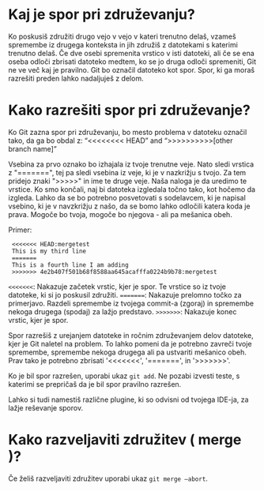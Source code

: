 # Kaj je spor pri združevanju?

Ko poskusiš združiti drugo vejo v vejo v kateri trenutno delaš, vzameš spremembe iz drugega konteksta in jih združiš z datotekami s katerimi trenutno delaš.
Če dve osebi spremenita vrstico v isti datoteki, ali če se ena oseba odloči zbrisati datoteko medtem, ko se jo druga odloči spremeniti, Git ne ve več kaj je pravilno. Git bo označil datoteko kot spor. Spor, ki ga moraš razrešiti preden lahko nadaljuješ z delom.

# Kako razrešiti spor pri združevanje?

Ko Git zazna spor pri združevanju, bo mesto problema v datoteku označil tako, da ga bo obdal z:
“<<<<<<<< HEAD” and “>>>>>>>>>>[other branch name]”

Vsebina za prvo oznako bo izhajala iz tvoje trenutne veje. Nato sledi vrstica z "=======", tej pa sledi vsebina iz veje, ki je v nazkrižju s tvojo. Za tem pridejo znaki ">>>>>" in ime te druge veje.
Naša naloga je da uredimo te vrstice. Ko smo končali, naj bi datoteka izgledala točno tako, kot hočemo da izgleda. Lahko da se bo potrebno posvetovati s sodelavcem, ki je napisal vsebino, ki je v navzkrižju z našo, da se bomo lahko odločili katera koda je prava. Mogoče bo tvoja, mogoče bo njegova - ali pa mešanica obeh.

Primer:

```
 <<<<<<< HEAD:mergetest
 This is my third line
 =======
 This is a fourth line I am adding
 >>>>>>> 4e2b407f501b68f8588aa645acafffa0224b9b78:mergetest
```

`<<<<<<<`: Nakazuje začetek vrstic, kjer je spor. Te vrstice so iz tvoje datoteke, ki si jo poskusil združiti.
`=======`: Nakazuje prelomno točko za primerjavo. Razdeli spremembe iz tvojega commit-a (zgoraj) in spremembe nekoga drugega (spodaj) za lažjo predstavo.
`>>>>>>>`: Nakazuje konec vrstic, kjer je spor.

Spor razrešiš z urejanjem datoteke in ročnim združevanjem delov datoteke, kjer je Git naletel na problem. To lahko pomeni da je potrebno zavreči tvoje spremembe, spremembe nekoga drugega ali pa ustvariti mešanico obeh. Prav tako je potrebno zbrisati '<<<<<<<', '=======', in '>>>>>>>'.

Ko je bil spor razrešen, uporabi ukaz `git add`. Ne pozabi izvesti teste, s katerimi se prepričaš da je bil spor pravilno razrešen.

Lahko si tudi namestiš različne plugine, ki so odvisni od tvojega IDE-ja, za lažje reševanje sporov.

# Kako razveljaviti združitev ( merge )?

Če želiš razveljaviti združitev uporabi ukaz `git merge —abort`.
